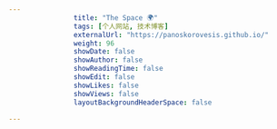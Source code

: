 ---
                title: "The Space 🌍"
                tags: [个人网站, 技术博客]
                externalUrl: "https://panoskorovesis.github.io/"
                weight: 96
                showDate: false
                showAuthor: false
                showReadingTime: false
                showEdit: false
                showLikes: false
                showViews: false
                layoutBackgroundHeaderSpace: false
                ---

